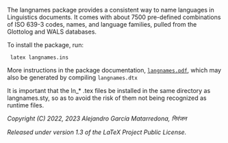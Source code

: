 The langnames package provides a consistent way to name languages in Linguistics documents. It comes with about 7500 pre-defined combinations of ISO 639-3 codes, names, and language families, pulled from the Glottolog and WALS databases.

To install the package, run:

`` latex langnames.ins``

More instructions in the package documentation, [`langnames.pdf`](http://mirrors.ctan.org/macros/latex/contrib/langnames/langnames.pdf), which may also be generated by compiling `langnames.dtx`

It is important that the ln_* .tex files be installed in the same directory as langnames.sty, so as to avoid the risk of them not being recognized as runtime files.

_Copyright (C) 2022, 2023 Alejandro García Matarredona, निरंजन_

_Released under version 1.3 of the LaTeX Project Public License._ 
